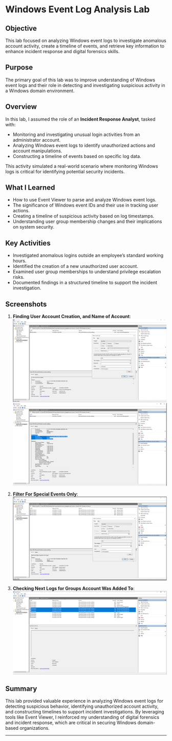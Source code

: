 # Windows Event Log Analysis Lab

## Objective
This lab focused on analyzing Windows event logs to investigate anomalous account activity, create a timeline of events, and retrieve key information to enhance incident response and digital forensics skills.

## Purpose
The primary goal of this lab was to improve understanding of Windows event logs and their role in detecting and investigating suspicious activity in a Windows domain environment.

## Overview
In this lab, I assumed the role of an **Incident Response Analyst**, tasked with:
- Monitoring and investigating unusual login activities from an administrator account.
- Analyzing Windows event logs to identify unauthorized actions and account manipulations.
- Constructing a timeline of events based on specific log data.

This activity simulated a real-world scenario where monitoring Windows logs is critical for identifying potential security incidents.

## What I Learned
- How to use Event Viewer to parse and analyze Windows event logs.
- The significance of Windows event IDs and their use in tracking user actions.
- Creating a timeline of suspicious activity based on log timestamps.
- Understanding user group membership changes and their implications on system security.

## Key Activities
- Investigated anomalous logins outside an employee’s standard working hours.
- Identified the creation of a new unauthorized user account.
- Examined user group memberships to understand privilege escalation risks.
- Documented findings in a structured timeline to support the incident investigation.
## Screenshots
1. **Finding User Account Creation, and Name of Account**: ![File Analysis Screenshot](screenshots/findingwhenusercreatedaccountbyfilteringto4720.png
)  ![File Analysis Screenshot](screenshots/findingnameofaccountthatwascreated.png) 
2. **Filter For Special Events Only**: ![File Analysis Screenshot](screenshots/filteringto4672.png)

3. **Checking Next Logs for Groups Account Was Added To**: ![File Analysis Screenshot](screenshots/checkednext3logstoidentifysecuritygroupsitwasaddedto.png)

## Summary
This lab provided valuable experience in analyzing Windows event logs for detecting suspicious behavior, identifying unauthorized account activity, and constructing timelines to support incident investigations. By leveraging tools like Event Viewer, I reinforced my understanding of digital forensics and incident response, which are critical in securing Windows domain-based organizations.

---

